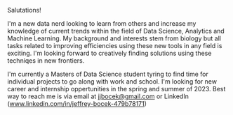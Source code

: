 Salutations!

 I'm a new data nerd looking to learn from others and increase my knowledge of current trends within the field of Data Science, Analytics and Machine Learning.
 My background and interests stem from biology but all tasks related to improving efficiencies using these new tools in any field is exciting.
 I'm looking forward to creatively finding solutions using these techniqes in new frontiers. 
 
 I'm currently a Masters of Data Science student tyring to find time for individual projects to go along with work and school. 
 I'm looking for new career and internship oppertunities in the spring and summer of 2023. 
 Best way to reach me is via email at jjbocek@gmail.com or LinkedIn (www.linkedin.com/in/jeffrey-bocek-479b78171)

<!---
jjbocek/jjbocek is a ✨ special ✨ repository because its `README.md` (this file) appears on your GitHub profile.
You can click the Preview link to take a look at your changes.
--->
